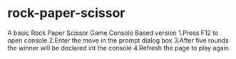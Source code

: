 # rock-paper-scissor
A basic Rock Paper Scissor Game
Console Based version
1.Press F12 to open console
2.Enter the move in the prompt dialog box
3.After five rounds the winner will be declared int the console
4.Refresh the page to play again
